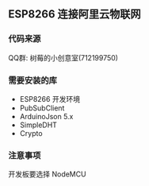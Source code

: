 ## ESP8266 连接阿里云物联网

### 代码来源
QQ群: 树莓的小创意室(712199750)

### 需要安装的库
- ESP8266 开发环境
- PubSubClient
- ArduinoJson 5.x
- SimpleDHT
- Crypto


### 注意事项
开发板要选择 NodeMCU


